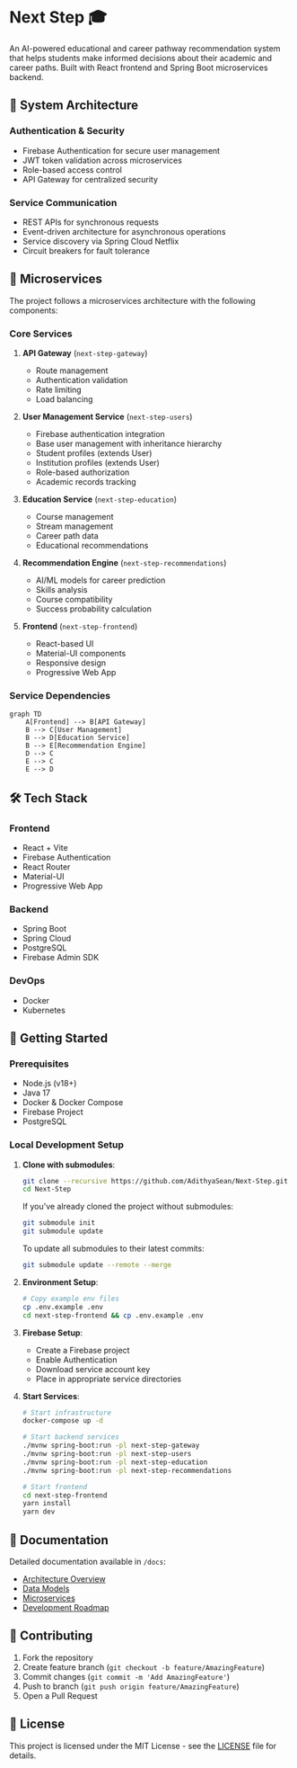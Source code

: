 # Next Step 🎓

An AI-powered educational and career pathway recommendation system that helps students make informed decisions about their academic and career paths. Built with React frontend and Spring Boot microservices backend.

## 🌟 System Architecture

### Authentication & Security
- Firebase Authentication for secure user management
- JWT token validation across microservices
- Role-based access control
- API Gateway for centralized security

### Service Communication
- REST APIs for synchronous requests
- Event-driven architecture for asynchronous operations
- Service discovery via Spring Cloud Netflix
- Circuit breakers for fault tolerance

## 🚀 Microservices

The project follows a microservices architecture with the following components:

### Core Services
1. **API Gateway** (`next-step-gateway`)
   - Route management
   - Authentication validation
   - Rate limiting
   - Load balancing

2. **User Management Service** (`next-step-users`)
   - Firebase authentication integration
   - Base user management with inheritance hierarchy
   - Student profiles (extends User)
   - Institution profiles (extends User)
   - Role-based authorization
   - Academic records tracking

3. **Education Service** (`next-step-education`)
   - Course management
   - Stream management
   - Career path data
   - Educational recommendations

4. **Recommendation Engine** (`next-step-recommendations`)
   - AI/ML models for career prediction
   - Skills analysis
   - Course compatibility
   - Success probability calculation

5. **Frontend** (`next-step-frontend`)
   - React-based UI
   - Material-UI components
   - Responsive design
   - Progressive Web App

### Service Dependencies
```mermaid
graph TD
    A[Frontend] --> B[API Gateway]
    B --> C[User Management]
    B --> D[Education Service]
    B --> E[Recommendation Engine]
    D --> C
    E --> C
    E --> D
```

## 🛠️ Tech Stack

### Frontend
- React + Vite
- Firebase Authentication
- React Router
- Material-UI
- Progressive Web App

### Backend
- Spring Boot
- Spring Cloud
- PostgreSQL
- Firebase Admin SDK

### DevOps
- Docker
- Kubernetes

## 🚀 Getting Started

### Prerequisites
- Node.js (v18+)
- Java 17
- Docker & Docker Compose
- Firebase Project
- PostgreSQL

### Local Development Setup

1. **Clone with submodules**:
   ```bash
   git clone --recursive https://github.com/AdithyaSean/Next-Step.git
   cd Next-Step
   ```

   If you've already cloned the project without submodules:
   ```bash
   git submodule init
   git submodule update
   ```

   To update all submodules to their latest commits:
   ```bash
   git submodule update --remote --merge
   ```

2. **Environment Setup**:
   ```bash
   # Copy example env files
   cp .env.example .env
   cd next-step-frontend && cp .env.example .env
   ```

3. **Firebase Setup**:
   - Create a Firebase project
   - Enable Authentication
   - Download service account key
   - Place in appropriate service directories

4. **Start Services**:
   ```bash
   # Start infrastructure
   docker-compose up -d

   # Start backend services
   ./mvnw spring-boot:run -pl next-step-gateway
   ./mvnw spring-boot:run -pl next-step-users
   ./mvnw spring-boot:run -pl next-step-education
   ./mvnw spring-boot:run -pl next-step-recommendations

   # Start frontend
   cd next-step-frontend
   yarn install
   yarn dev
   ```

## 📝 Documentation

Detailed documentation available in `/docs`:
- [Architecture Overview](docs/architecture.md)
- [Data Models](docs/data-model.md)
- [Microservices](docs/microservices.md)
- [Development Roadmap](docs/roadmap.md)

## 🤝 Contributing

1. Fork the repository
2. Create feature branch (`git checkout -b feature/AmazingFeature`)
3. Commit changes (`git commit -m 'Add AmazingFeature'`)
4. Push to branch (`git push origin feature/AmazingFeature`)
5. Open a Pull Request

## 📄 License

This project is licensed under the MIT License - see the [LICENSE](LICENSE) file for details.
